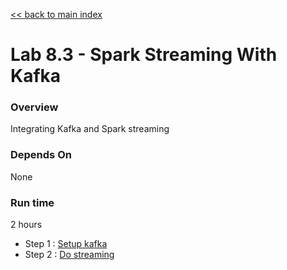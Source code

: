 <link rel='stylesheet' href='../../assets/main.css'/>

[<< back to main index](../../README.md) 

Lab 8.3 - Spark Streaming With Kafka
====================================

### Overview
Integrating Kafka and Spark streaming

### Depends On 
None

### Run time
2 hours


* Step 1 : [Setup kafka](1-kafka-setup.md)
* Step 2 : [Do streaming](2-streaming.md)

